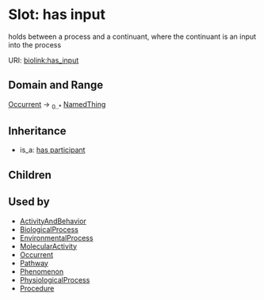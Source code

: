 # Slot: has input


holds between a process and a continuant, where the continuant is an input into the process

URI: [biolink:has_input](https://w3id.org/biolink/vocab/has_input)
## Domain and Range

[Occurrent](Occurrent.md) ->  <sub>0..*</sub> [NamedThing](NamedThing.md)
## Inheritance

 *  is_a: [has participant](has_participant.md)
## Children

## Used by

 * [ActivityAndBehavior](ActivityAndBehavior.md)
 * [BiologicalProcess](BiologicalProcess.md)
 * [EnvironmentalProcess](EnvironmentalProcess.md)
 * [MolecularActivity](MolecularActivity.md)
 * [Occurrent](Occurrent.md)
 * [Pathway](Pathway.md)
 * [Phenomenon](Phenomenon.md)
 * [PhysiologicalProcess](PhysiologicalProcess.md)
 * [Procedure](Procedure.md)
